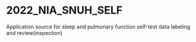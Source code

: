 # 2022_NIA_SNUH_SELF
Application source for sleep and pulmonary function self-test data labeling and review(inspection)
